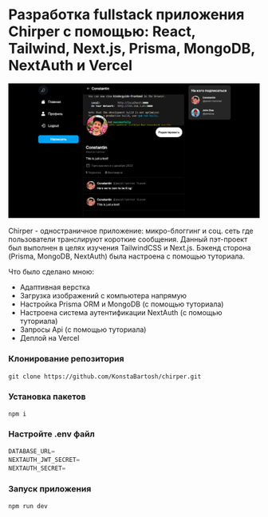 # Разработка fullstack приложения Chirper c помощью: React, Tailwind, Next.js, Prisma, MongoDB, NextAuth и Vercel

![Fullstack Twitter Clone](./public/images/thumbnail.png)


Chirper - одностраничное приложение: микро-блоггинг и соц. сеть где пользователи транслируют короткие сообщения. Данный пэт-проект был выполнен в целях изучения TailwindCSS и Next.js. Бэкенд сторона (Prisma, MongoDB, NextAuth) была настроена с помощью туториала.


Что было сделано мною:

- Адаптивная верстка
- Загрузка изображений с компьютера напрямую
- Настройка Prisma ORM и MongoDB (с помощью туториала)
- Настроена система аутентификации NextAuth (с помощью туториала)
- Запросы Api (с помощью туториала)
- Деплой на Vercel


### Клонирование репозитория

```shell
git clone https://github.com/KonstaBartosh/chirper.git
```

### Установка пакетов

```shell
npm i
```

### Настройте .env файл


```js
DATABASE_URL=
NEXTAUTH_JWT_SECRET=
NEXTAUTH_SECRET=
```

### Запуск приложения

```shell
npm run dev
```